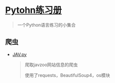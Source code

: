 # [Pytohn练习册](https://github.com/zihunyeyu/pythonpractice#pytohn%E7%BB%83%E4%B9%A0%E5%86%8C)

> 一个Python语言练习的小集合

## 爬虫

- [JAV.py](https://github.com/zihunyeyu/pythonpractice/blob/master/%E7%88%AC%E8%99%AB/JAV.py)

  > 爬取javzoo网站信息的爬虫
  >
  > 使用了requests，BeautifulSoup4，os模块